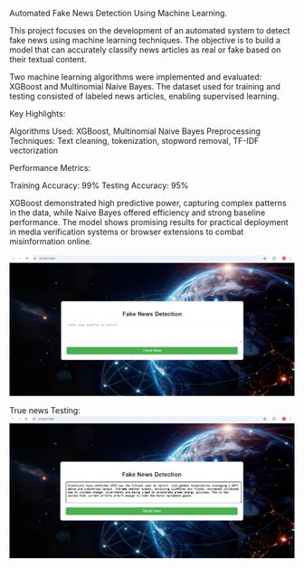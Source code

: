 Automated Fake News Detection Using Machine Learning.

This project focuses on the development of an automated system to detect fake news using machine learning techniques. 
The objective is to build a model that can accurately classify news articles as real or fake based on their textual content.

Two machine learning algorithms were implemented and evaluated: XGBoost and Multinomial Naive Bayes. 
The dataset used for training and testing consisted of labeled news articles, enabling supervised learning.

Key Highlights:

Algorithms Used: XGBoost, Multinomial Naive Bayes
Preprocessing Techniques: Text cleaning, tokenization, stopword removal, TF-IDF vectorization

Performance Metrics:

Training Accuracy: 99%
Testing Accuracy: 95%

XGBoost demonstrated high predictive power, capturing complex patterns in the data, while Naive Bayes offered efficiency and strong baseline performance.
The model shows promising results for practical deployment in media verification systems or browser extensions to combat misinformation online.

![image alt](https://github.com/Rchaitanya03/Automated-Fake-News-Detection-Using-Machine-Learning/blob/ff426f56b3a4ba5deab6457b3e371ec65d967d74/fndimg01.png)

True news Testing:
![image alt](https://github.com/Rchaitanya03/Automated-Fake-News-Detection-Using-Machine-Learning/blob/25fbee9764ef558539991f9020037c10341159dd/fndimg02.png)
